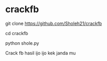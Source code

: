 # crackfb



git clone https://github.com/Sholeh21/crackfb



cd crackfb



python shole.py



Crack fb hasil ijo ijo kek janda mu
